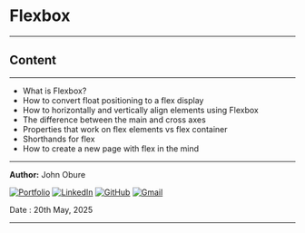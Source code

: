 # Flexbox

---

## Content

---

- What is Flexbox?
- How to convert float positioning to a flex display
- How to horizontally and vertically align elements using Flexbox
- The difference between the main and cross axes
- Properties that work on flex elements vs flex container
- Shorthands for flex
- How to create a new page with flex in the mind

---

**Author:** John Obure  

[![Portfolio](https://img.shields.io/badge/Portfolio-purple?style=for-the-badge)](#)
[![LinkedIn](https://img.shields.io/badge/LinkedIn-blue?style=for-the-badge)](#)
[![GitHub](https://img.shields.io/badge/GitHub-black?style=for-the-badge)](#)
[![Gmail](https://img.shields.io/badge/Gmail-red?style=for-the-badge)](#)

Date : 20th May, 2025

--- 